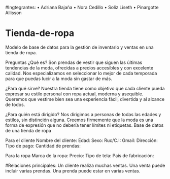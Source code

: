 #Ingtegrantes:
•	Adriana Bajaña
•	Nora Cedillo
•	Soliz Liseth
•	Pinargotte Allisson
# Tienda-de-ropa
Modelo de base de datos para la gestión de inventario y ventas en una tienda de ropa.



Preguntas 
¿Qué es?
Son prendas de vestir que siguen las últimas tendencias de la moda, ofrecidas a precios accesibles y con excelente calidad.  Nos especializamos en seleccionar lo mejor de cada temporada para que puedas lucir a la moda sin gastar de más.

¿Para qué sirve?
Nuestra tienda tiene como objetivo que cada cliente pueda expresar su estilo personal con ropa actual, moderna y asequible. Queremos que vestirse bien sea una experiencia fácil, divertida y al alcance de todos.

¿Para quién está dirigido?
Nos dirigimos a personas de todas las edades y estilos, sin distinción alguna.
Creemos firmemente que la moda es una forma de expresión que no debería tener límites ni etiquetas.
Base de datos de una tienda de ropa

Para el cliente
Nombre del cliente:
Edad:
Sexo:
Ruc/C.I:
Gmail:
Dirección:
Tipo de pago:
Cantidad de prendas:

Para la ropa
Marca de la ropa:
Precio:
Tipo de tela:
País de fabricación:

#Relaciones principales:
Un cliente realiza muchas ventas.
Una venta puede incluir varias prendas.
Una prenda puede estar en varias ventas.






